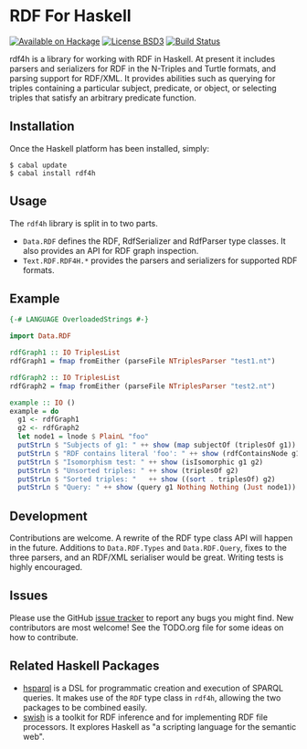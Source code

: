 RDF For Haskell
=====

[![Available on Hackage][badge-hackage]][hackage]
[![License BSD3][badge-license]][license]
[![Build Status][badge-travis]][travis]

[badge-travis]: https://travis-ci.org/robstewart57/rdf4h.png?branch=master
[travis]: https://travis-ci.org/robstewart57/rdf4h
[badge-hackage]: https://img.shields.io/hackage/v/rdf4h.svg
[hackage]: http://hackage.haskell.org/package/rdf4h
[badge-license]: https://img.shields.io/badge/license-BSD3-green.svg?dummy
[license]: https://github.com/robstewart57/rdf4h/blob/master/LICENSE.txt

rdf4h is a library for working with RDF in Haskell. At present it
includes parsers and serializers for RDF in the N-Triples and Turtle
formats, and parsing support for RDF/XML. It provides abilities such
as querying for triples containing a particular subject, predicate, or
object, or selecting triples that satisfy an arbitrary predicate
function.

Installation
------------

Once the Haskell platform has been installed, simply:

    $ cabal update
    $ cabal install rdf4h


Usage
---

The `rdf4h` library is split in to two parts.

* `Data.RDF` defines the RDF, RdfSerializer and RdfParser
  type classes. It also provides an API for RDF graph inspection.
* `Text.RDF.RDF4H.*` provides the parsers and serializers for
  supported RDF formats.

Example
-------
```haskell
{-# LANGUAGE OverloadedStrings #-}

import Data.RDF

rdfGraph1 :: IO TriplesList
rdfGraph1 = fmap fromEither (parseFile NTriplesParser "test1.nt")

rdfGraph2 :: IO TriplesList
rdfGraph2 = fmap fromEither (parseFile NTriplesParser "test2.nt")

example :: IO ()
example = do
  g1 <- rdfGraph1
  g2 <- rdfGraph2
  let node1 = lnode $ PlainL "foo"
  putStrLn $ "Subjects of g1: " ++ show (map subjectOf (triplesOf g1))
  putStrLn $ "RDF contains literal 'foo': " ++ show (rdfContainsNode g1 node1)
  putStrLn $ "Isomorphism test: " ++ show (isIsomorphic g1 g2)
  putStrLn $ "Unsorted triples: " ++ show (triplesOf g2)
  putStrLn $ "Sorted triples: "   ++ show ((sort . triplesOf) g2)
  putStrLn $ "Query: " ++ show (query g1 Nothing Nothing (Just node1))
```


Development
-----------

Contributions are welcome. A rewrite of the RDF type class API will
happen in the future. Additions to `Data.RDF.Types` and
`Data.RDF.Query`, fixes to the three parsers, and an RDF/XML
serialiser would be great. Writing tests is highly encouraged.


Issues
------

Please use the GitHub [issue
tracker](https://github.com/robstewart57/rdf4h/issues) to report any
bugs you might find. New contributors are most welcome! See the
TODO.org file for some ideas on how to contribute.


Related Haskell Packages
----------------

* [hsparql](http://hackage.haskell.org/package/hsparql/) is a DSL for
  programmatic creation and execution of SPARQL queries. It makes use
  of the `RDF` type class in `rdf4h`, allowing the two packages to be
  combined easily.
* [swish](http://hackage.haskell.org/package/swish) is a toolkit for
  RDF inference and for implementing RDF file processors. It explores
  Haskell as "a scripting language for the semantic web".
